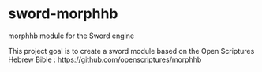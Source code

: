 # sword-morphhb
morphhb module for the Sword engine

This project goal is to create a sword module based on the  Open Scriptures Hebrew Bible :
https://github.com/openscriptures/morphhb
